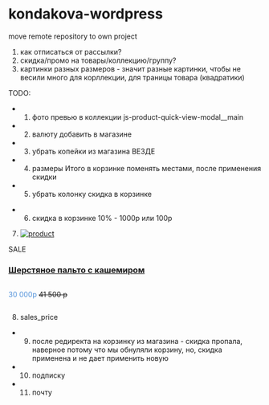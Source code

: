 # kondakova-wordpress
move remote repository to own project

1) как отписаться от рассылки?
2) скидка/промо на товары/коллекцию/группу?
3) картинки разных размеров - значит разные картинки, чтобы не весили много для корллекции,
для траницы товара (квадратики)


TODO:
+ 1) фото превью в коллекции js-product-quick-view-modal__main
+ 2) валюту добавить в магазине
+ 3) убрать копейки из магазина ВЕЗДЕ
+ 4) размеры Итого в корзинке поменять местами, после применения скидки
+ 5) убрать колонку скидка в корзинке

- 6) скидка в корзинке  10% - 1000p  или 100р

7) <div class="product"><div class="image"><a href="#detail?30122"><img src="img/collections/autumn-winter-2015/sherst.palto.s.kashemirom/IMG_9351.jpg" alt="product" class="img-responsive image1"></a></div>
 <div class="ribbon sale">   <div class="theribbon">SALE</div> <div class="ribbon-background"></div> </div>
    <div class="text"><h3><a href="#detail?30122" data-toggle="modal" data-target="#product-quick-view-modal">Шерстяное пальто с кашемиром</a></h3>
  <p class="price" style="color: #5091da;display: inline-block;">30 000p</p>
  <p class="price" style="text-decoration: line-through; display: inline-block;">41 500 p</p>
</div></div>

8) sales_price

- 9) после редиректа на корзинку из магазина - скидка пропала, наверное потому что мы обнуляли корзину, но, скидка применена и не дает применить новую
- 10) подписку
- 11) почту